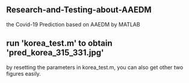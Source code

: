 ## Research-and-Testing-about-AAEDM
the Covid-19 Prediction based on  AAEDM by MATLAB

## run 'korea_test.m' to obtain 'pred_korea_315_331.jpg'
by resetting the parameters in korea_test.m, you can also get other two figures easily.

